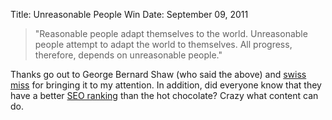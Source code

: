 Title: Unreasonable People Win
Date: September 09, 2011

>"Reasonable people adapt themselves to the world. Unreasonable people attempt
>to adapt the world to themselves. All progress, therefore, depends on
>unreasonable people."

Thanks go out to George Bernard Shaw (who said the above) and [swiss
miss](http://www.swiss-miss.com/) for bringing it to my attention. In addition,
did everyone know that they have a better [SEO
ranking](http://duckduckgo.com/?q=swiss+miss) than the hot chocolate? Crazy
what content can do.
